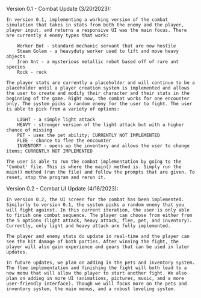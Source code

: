 Version 0.1 - Combat Update (3/20/2023):

    In version 0.1, implementing a working version of the combat simulation that takes in stats from both the enemy and the player, player input, and returns a responsive UI was the main focus. There are currently 4 enemy types that work:

        Worker Bot - standard mechanic servant that are now hostile
        Steam Golem - a heavyduty worker used to lift and move heavy objects
        Iron Ant - a mysterious metallic robot based off of rare ant species
        Rock - rock
    
    The player stats are currently a placeholder and will continue to be a placeholder until a player creation system is implemented and allows the user to create and modify their character and their stats in the beginning of the game. Right now, the combat works for one encounter only. The system picks a random enemy for the user to fight. The user is able to pick from a variety of options:

        LIGHT - a simple light attack
        HEAVY - stronger version of the light attack but with a higher chance of missing
        PET - uses the pet ability; CURRENTLY NOT IMPLEMENTED
        FLEE - chance to flee the encounter
        INVENTORY - opens up the inventory and allows the user to change items; CURRENTLY NOT IMPLEMENTED

    The user is able to run the combat implementation by going to the 'Combat' file. This is where the main() method is. Simply run the main() method (run the file) and follow the prompts that are given. To reset, stop the program and rerun it.

Version 0.2 - Combat UI Update (4/16/2023):

    In version 0.2, the UI screen for the combat has been implemented. Similarly to version 0.1, the system picks a random enemy that you will fight against. In this current iteration, the user is only able to finish one combat sequence. The player can choose from either from the 5 options (light attack, heavy attack, flee, pet, and inventory). Currently, only light and heavy attack are fully implemented. 

    The player and enemy stats do update in real-time and the player can see the hit damage of both parties. After winning the fight, the player will also gain experience and gears that can be used in later updates.

    In future updates, we plan on adding in the pets and inventory system. The flee implementation and finishing the fight will both lead to a new menu that will allow the player to start another fight. We also plan on adding in more UI (animations, pictures, music, and a more user-friendly interface). Though we will focus more on the pets and inventory system, the main menus, and a robust leveling system.
